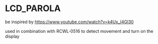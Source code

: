# LCD_PAROLA
be inspired by https://www.youtube.com/watch?v=k4Ux_I4Gl30

used in combination with RCWL-0516 to detect movement and turn on the display
